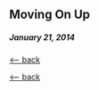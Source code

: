 ## Moving On Up 
##### January 21, 2014

[<-- back](http://www.jaredphillips.io/#blog)



[<-- back](http://www.jaredphillips.io/#blog)